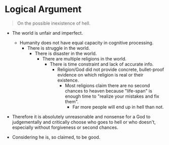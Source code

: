 # Logical Argument

> On the possible inexistence of hell.

* The world is unfair and imperfect.
  * Humanity does not have equal capacity in cognitive processing.
    * There is struggle in the world.
      * There is disaster in the world.
        * There are multiple religions in the world.
          * There is time constraint and lack of accurate info.
            * Religion/God did not provide concrete, bullet-proof evidence on which religion is real or their existence.
              * Most religions claim there are no second chances to heaven because "life-span" is enough time to "realize your mistakes and fix them".
                * Far more people will end up in hell than not. 

* Therefore it is absolutely unreasonable and nonsense for a God to judgementally and critically choose who goes to hell or who doesn't, especially without forgiveness or second chances.
* Considering he is, so claimed, to be good.
